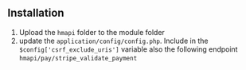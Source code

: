 ## Installation
1. Upload the `hmapi` folder to the module folder
2. update the `application/config/config.php`. Include in the `$config['csrf_exclude_uris']` variable also the following endpoint `hmapi/pay/stripe_validate_payment`
